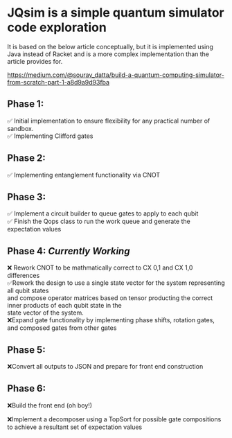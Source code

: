# JQsim is a simple quantum simulator code exploration

It is based on the below article conceptually, but it is implemented using Java instead of Racket and is a more
complex implementation than the article provides for.

https://medium.com/@sourav_datta/build-a-quantum-computing-simulator-from-scratch-part-1-a8d9a9d93fba

## Phase 1:
&#x2705; Initial implementation to ensure flexibility for any practical number of sandbox.  
&#x2705; Implementing Clifford gates 	

## Phase 2:
&#x2705; Implementing entanglement functionality via CNOT 

## Phase 3: 
&#x2705; Implement a circuit builder to queue gates to apply to each qubit   
&#x2705; Finish the Qops class to run the work queue and generate the expectation values 

## Phase 4:  ***Currently Working***
&#x274C; Rework CNOT to be mathmatically correct to CX 0,1 and CX 1,0 differences  
&#x2705;Rework the design to use a single state vector for the system representing all qubit states  
and compose operator matrices based on tensor producting the correct inner products of each qubit state in the  
state vector of the system.  
&#x274C;Expand gate functionality by implementing phase shifts, rotation gates, and composed gates from other gates

## Phase 5:
&#x274C;Convert all outputs to JSON and prepare for front end construction

## Phase 6:
&#x274C;Build the front end (oh boy!)

&#x274C;Implement a decomposer using a TopSort for possible gate compositions to achieve a resultant set of expectation values
